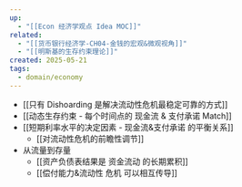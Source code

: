 ```yaml
---
up:
  - "[[Econ 经济学观点 Idea MOC]]"
related:
  - "[[货币银行经济学-CH04-金钱的宏观&微观视角]]"
  - "[[明斯基的生存约束理论]]"
created: 2025-05-21
tags:
  - domain/economy
---
```

- [[只有 Dishoarding 是解决流动性危机最稳定可靠的方式]]
- [[动态生存约束 - 每个时间点的 现金流 & 支付承诺 Match]]
- [[短期利率水平的决定因素 - 现金流&支付承诺 的平衡关系]]
	- [[对流动性危机的前瞻性调节]]
- 从流量到存量
	- [[资产负债表结果是 资金流动 的长期累积]]
	- [[偿付能力&流动性 危机 可以相互传导]]

